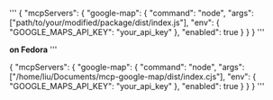 '''
{
  "mcpServers": {
    "google-map": {
      "command": "node",
      "args": ["path/to/your/modified/package/dist/index.js"],
      "env": {
        "GOOGLE_MAPS_API_KEY": "your_api_key"
      },
      "enabled": true
    }
  }
}
'''


**on Fedora**
'''

{
  "mcpServers": {
    "google-map": {
      "command": "node",
      "args": ["/home/liu/Documents/mcp-google-map/dist/index.cjs"],
      "env": {
        "GOOGLE_MAPS_API_KEY": "your_api_key"
      },
      "enabled": true
    }
  }
}
'''